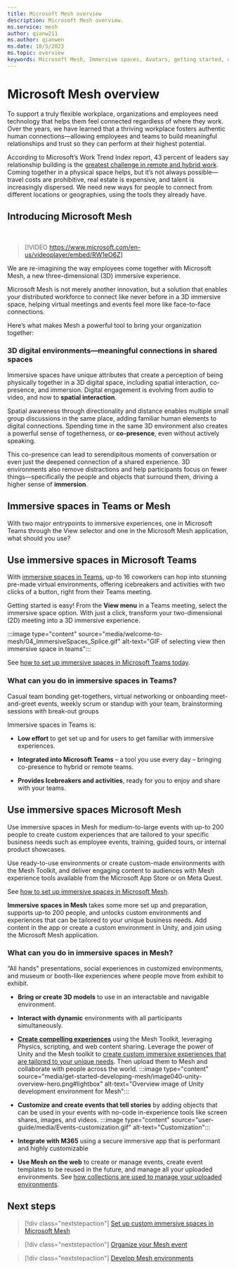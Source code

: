 ```yaml
---
title: Microsoft Mesh overview
description: Microsoft Mesh overview.
ms.service: mesh
author: qianw211
ms.author: qianwen
ms.date: 10/5/2023
ms.topic: overview
keywords: Microsoft Mesh, Immersive spaces, Avatars, getting started, documentation, features
---
```


# Microsoft Mesh overview

To support a truly flexible workplace, organizations and employees need technology that helps them feel connected regardless of where they work. Over the years, we have learned that a thriving workplace fosters authentic human connections—allowing employees and teams to build meaningful relationships and trust so they can perform at their highest potential.

According to Microsoft’s Work Trend Index report, 43 percent of leaders say relationship building is the [greatest challenge in remote and hybrid work](https://www.microsoft.com/worklab/work-trend-index/hybrid-work-is-just-work). Coming together in a physical space helps, but it’s not always possible—travel costs are prohibitive, real estate is expensive, and talent is increasingly dispersed. We need new ways for people to connect from different locations or geographies, using the tools they already have.

## Introducing Microsoft Mesh
<br> 

> [!VIDEO https://www.microsoft.com/en-us/videoplayer/embed/RW1eO6Z]

We are re-imagining the way employees come together with Microsoft Mesh, a new three-dimensional (3D) immersive experience.

Microsoft Mesh is not merely another innovation, but a solution that enables your distributed workforce to connect like never before in a 3D immersive space, helping virtual meetings and events feel more like face-to-face connections.

Here’s what makes Mesh a powerful tool to bring your organization together:

### 3D digital environments—meaningful connections in shared spaces  

Immersive spaces have unique attributes that create a perception of being physically together in a 3D digital space, including spatial interaction, co-presence, and immersion. Digital engagement is evolving from audio to video, and now to **spatial interaction**.

Spatial awareness through directionality and distance enables multiple small group discussions in the same place, adding familiar human elements to digital connections. Spending time in the same 3D environment also creates a powerful sense of togetherness, or **co-presence**, even without actively speaking.

This co-presence can lead to serendipitous moments of conversation or even just the deepened connection of a shared experience. 3D environments also remove distractions and help participants focus on fewer things—specifically the people and objects that surround them, driving a higher sense of **immersion**.

## Immersive spaces in Teams or Mesh

With two major entrypoints to immersive experiences, one in Microsoft Teams through the View selector and one in the Microsoft Mesh application, what should you use?

## Use immersive spaces in Microsoft Teams

With [immersive spaces in Teams](https://support.microsoft.com/en-us/topic/4a6182f8-0f43-4c24-bb66-ef229fa221d8#ID0EBH=Microsoft_Teams), up-to 16 coworkers can hop into stunning pre-made virtual environments, offering icebreakers and activities with two clicks of a button, right from their Teams meeting.

Getting started is easy! From the **View menu** in a Teams meeting, select the immersive space option. With just a click, transform your two-dimensional (2D) meeting into a 3D immersive experience.

:::image type="content" source="media/welcome-to-mesh/04_ImmersiveSpaces_Splice.gif" alt-text="GIF of selecting view then immersive space in teams":::

See [how to set up immersive spaces in Microsoft Teams today](/microsoftteams/meeting-immersive-spaces).

### What can you do in immersive spaces in Teams?

Casual team bonding get-togethers, virtual networking or onboarding meet-and-greet events, weekly scrum or standup with your team, brainstorming sessions with break-out groups

Immersive spaces in Teams is:

- **Low effort** to get set up and for users to get familiar with immersive experiences.

- **Integrated into Microsoft Teams** – a tool you use every day – bringing co-presence to hybrid or remote teams.

- **Provides Icebreakers and activities**, ready for you to enjoy and share with your teams.

## Use immersive spaces Microsoft Mesh

Use immersive spaces in Mesh for medium-to-large events with up-to 200 people to create custom experiences that are tailored to your specific business needs such as employee events, training, guided tours, or internal product showcases.

Use ready-to-use environments or create custom-made environments with the Mesh Toolkit, and deliver engaging content to audiences with Mesh experience tools available from the Microsoft App Store or on Meta Quest.

See [how to set up immersive spaces in Microsoft Mesh](Setup/Content/setup-m365-mesh.md).

**Immersive spaces in Mesh** takes some more set up and preparation, supports up-to 200 people, and unlocks custom environments and experiences that can be tailored to your unique business needs. Add content in the app or create a custom environment in Unity, and join using the Microsoft Mesh application.

### What can you do in immersive spaces in Mesh?

“All hands" presentations, social experiences in customized environments, and museum or booth-like experiences where people move from exhibit to exhibit.

- **Bring or create 3D models** to use in an interactable and navigable environment.

- **Interact with dynamic** environments with all participants simultaneously.

- **[Create compelling experiences](develop/development-overview.md#what-you-can-do-with-mesh)** using the Mesh Toolkit, leveraging Physics, scripting, and web content sharing. Leverage the power of Unity and the Mesh toolkit to [create custom immersive experiences that are tailored to your unique needs](develop/development-overview.md). Then upload them to Mesh and collaborate with people across the world.
    :::image type="content" source="media/get-started-developing-mesh/image040-unity-overview-hero.png#lightbox" alt-text="Overview image of Unity development environment for Mesh":::

- **Customize and create events that tell stories** by adding objects that can be used in your events with no-code in-experience tools like screen shares, images, and videos.
    :::image type="content" source="user-guide/media/Events-customization.gif" alt-text="Customization":::

- **Integrate with M365** using a secure immersive app that is performant and highly customizable

- **Use Mesh on the web** to create or manage events, create event templates to be reused in the future, and manage all your uploaded environments. See [how collections are used to manage your uploaded environments](setup/Content/manage-mesh-on-web.md).

## Next steps

> [!div class="nextstepaction"]
> [Set up custom immersive spaces in Microsoft Mesh](Setup/Content/setup-m365-mesh.md)

> [!div class="nextstepaction"]
> [Organize your Mesh event](events-guide/events-overview.md)

> [!div class="nextstepaction"]
> [Develop Mesh environments](develop/development-overview.md)